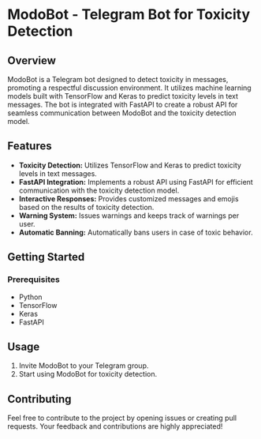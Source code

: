 # ModoBot - Telegram Bot for Toxicity Detection

## Overview

ModoBot is a Telegram bot designed to detect toxicity in messages, promoting a respectful discussion environment. It utilizes machine learning models built with TensorFlow and Keras to predict toxicity levels in text messages. The bot is integrated with FastAPI to create a robust API for seamless communication between ModoBot and the toxicity detection model.

## Features

- **Toxicity Detection:** Utilizes TensorFlow and Keras to predict toxicity levels in text messages.
- **FastAPI Integration:** Implements a robust API using FastAPI for efficient communication with the toxicity detection model.
- **Interactive Responses:** Provides customized messages and emojis based on the results of toxicity detection.
- **Warning System:** Issues warnings and keeps track of warnings per user.
- **Automatic Banning:** Automatically bans users in case of toxic behavior.

## Getting Started

### Prerequisites

- Python
- TensorFlow
- Keras
- FastAPI

## Usage

1. Invite ModoBot to your Telegram group.
2. Start using ModoBot for toxicity detection.

## Contributing

Feel free to contribute to the project by opening issues or creating pull requests. Your feedback and contributions are highly appreciated!

